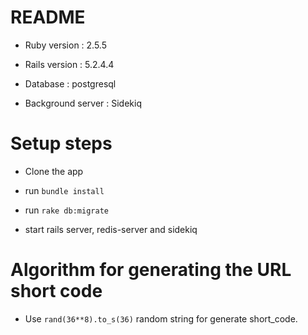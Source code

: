 # README

* Ruby version : 2.5.5

* Rails version : 5.2.4.4

* Database : postgresql

* Background server : Sidekiq

# Setup steps

* Clone the app

* run `bundle install`

* run `rake db:migrate`

* start rails server, redis-server and sidekiq

# Algorithm for generating the URL short code

* Use `rand(36**8).to_s(36)` random string for generate short_code.
